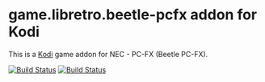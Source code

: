 # game.libretro.beetle-pcfx addon for Kodi

This is a [Kodi](http://kodi.tv) game addon for NEC - PC-FX (Beetle PC-FX).

[![Build Status](https://travis-ci.org/kodi-game/game.libretro.beetle-pcfx.svg?branch=master)](https://travis-ci.org/kodi-game/game.libretro.beetle-pcfx)
[![Build Status](https://ci.appveyor.com/api/projects/status/github/kodi-game/game.libretro.beetle-pcfx?svg=true)](https://ci.appveyor.com/project/kodi-game/game-libretro-beetle-pcfx)
